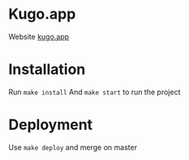 # Kugo.app
Website [kugo.app](https://kugo.app)

# Installation
Run `make install`
And `make start` to run the project

# Deployment
Use `make deploy` and merge on master